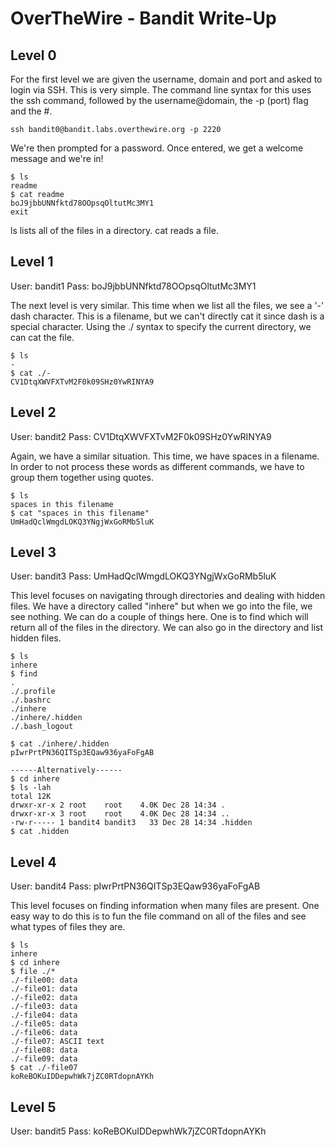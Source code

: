 # OverTheWire - Bandit Write-Up

## Level 0

For the first level we are given the username, domain and port and asked to login via
SSH. This is very simple. The command line syntax for this uses the ssh command, followed
by the username@domain, the -p (port) flag and the #.

```
ssh bandit0@bandit.labs.overthewire.org -p 2220
```

We're then prompted for a password. Once entered, we get a welcome message and we're in!

```
$ ls
readme
$ cat readme
boJ9jbbUNNfktd78OOpsqOltutMc3MY1
exit
```

ls lists all of the files in a directory. cat reads a file.

## Level 1

User: bandit1
Pass: boJ9jbbUNNfktd78OOpsqOltutMc3MY1

The next level is very similar. This time when we list all the files, we see a '-' dash
character. This is a filename, but we can't directly cat it since dash is a special
character. Using the ./ syntax to specify the current directory, we can cat the file.

```
$ ls
-
$ cat ./-
CV1DtqXWVFXTvM2F0k09SHz0YwRINYA9
```

## Level 2

User: bandit2
Pass: CV1DtqXWVFXTvM2F0k09SHz0YwRINYA9

Again, we have a similar situation. This time, we have spaces in a filename. In order
to not process these words as different commands, we have to group them together using
quotes.

```
$ ls
spaces in this filename
$ cat "spaces in this filename"
UmHadQclWmgdLOKQ3YNgjWxGoRMb5luK
```

## Level 3

User: bandit3
Pass: UmHadQclWmgdLOKQ3YNgjWxGoRMb5luK

This level focuses on navigating through directories and dealing with hidden files. We
have a directory called "inhere" but when we go into the file, we see nothing. We can do
a couple of things here. One is to find which will return all of the files
in the directory. We can also go in the directory and list hidden files.

```
$ ls
inhere
$ find
.
./.profile
./.bashrc
./inhere
./inhere/.hidden
./.bash_logout

$ cat ./inhere/.hidden
pIwrPrtPN36QITSp3EQaw936yaFoFgAB

------Alternatively------
$ cd inhere
$ ls -lah
total 12K
drwxr-xr-x 2 root    root    4.0K Dec 28 14:34 .
drwxr-xr-x 3 root    root    4.0K Dec 28 14:34 ..
-rw-r----- 1 bandit4 bandit3   33 Dec 28 14:34 .hidden
$ cat .hidden
```

## Level 4

User: bandit4
Pass: pIwrPrtPN36QITSp3EQaw936yaFoFgAB

This level focuses on finding information when many files are present. One easy way to
do this is to fun the file command on all of the files and see what types of files they
are.

```
$ ls
inhere
$ cd inhere
$ file ./*
./-file00: data
./-file01: data
./-file02: data
./-file03: data
./-file04: data
./-file05: data
./-file06: data
./-file07: ASCII text
./-file08: data
./-file09: data
$ cat ./-file07
koReBOKuIDDepwhWk7jZC0RTdopnAYKh
```

## Level 5
User: bandit5
Pass: koReBOKuIDDepwhWk7jZC0RTdopnAYKh
